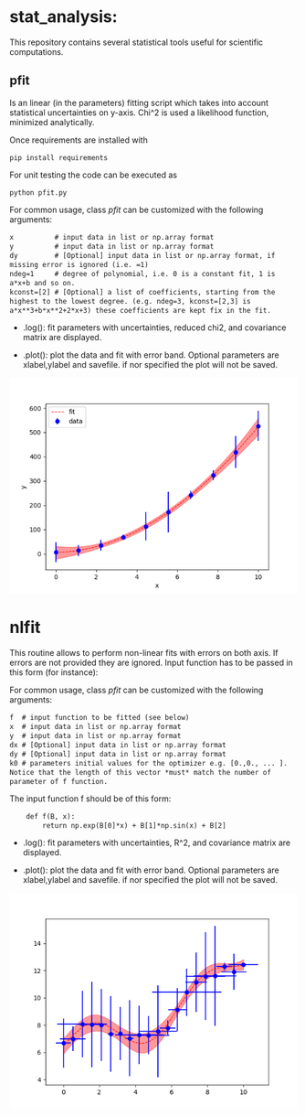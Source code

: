 # stat_analysis:
This repository contains several statistical tools useful for scientific computations. 

## pfit
Is an linear (in the parameters) fitting script which takes into account statistical uncertainties on y-axis. Chi^2 is used a likelihood function, minimized analytically. 

Once requirements are installed with 

~~~
pip install requirements
~~~

For unit testing the code can be executed as 
~~~
python pfit.py 
~~~

For common usage, class _pfit_ can be customized with the following arguments:

~~~
x          # input data in list or np.array format 
y          # input data in list or np.array format
dy         # [Optional] input data in list or np.array format, if missing error is ignored (i.e. =1)
ndeg=1     # degree of polynomial, i.e. 0 is a constant fit, 1 is a*x+b and so on.
kconst=[2] # [Optional] a list of coefficients, starting from the highest to the lowest degree. (e.g. ndeg=3, kconst=[2,3] is a*x**3+b*x**2+2*x+3) these coefficients are kept fix in the fit. 
~~~

* .log(): fit parameters with uncertainties, reduced chi2, and covariance matrix are displayed. 

* .plot(): plot the data and fit with error band. Optional parameters are xlabel,ylabel and savefile. if nor specified the plot will not be saved. 

![alt text](https://github.com/pretidav/stat_analysis/raw/main/fig/quad.png)


# nlfit

This routine allows to perform non-linear fits with errors on both axis. If errors are not provided they are ignored. 
Input function has to be passed in this form (for instance): 


For common usage, class _pfit_ can be customized with the following arguments:
~~~
f  # input function to be fitted (see below) 
x  # input data in list or np.array format
y  # input data in list or np.array format
dx # [Optional] input data in list or np.array format
dy # [Optional] input data in list or np.array format
k0 # parameters initial values for the optimizer e.g. [0.,0., ... ]. Notice that the length of this vector *must* match the number of parameter of f function.  
~~~

The input function f should be of this form: 
~~~
    def f(B, x):
        return np.exp(B[0]*x) + B[1]*np.sin(x) + B[2] 
~~~


* .log(): fit parameters with uncertainties, R^2, and covariance matrix are displayed. 

* .plot(): plot the data and fit with error band. Optional parameters are xlabel,ylabel and savefile. if nor specified the plot will not be saved. 

![alt text](https://github.com/pretidav/stat_analysis/raw/main/fig/nonlin.png)
